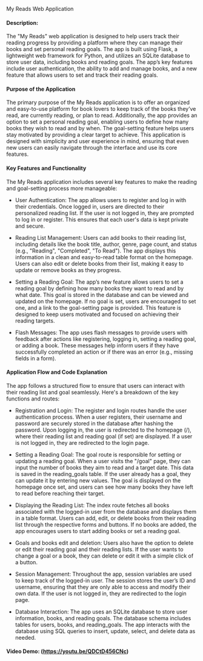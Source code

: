 My Reads Web Application
#### Description:
The "My Reads" web application is designed to help users track their reading progress by providing a platform where they can manage their books and set personal reading goals. The app is built using Flask, a lightweight web framework for Python, and utilizes an SQLite database to store user data, including books and reading goals. The app’s key features include user authentication, the ability to add and manage books, and a new feature that allows users to set and track their reading goals.

#### Purpose of the Application
The primary purpose of the My Reads application is to offer an organized and easy-to-use platform for book lovers to keep track of the books they’ve read, are currently reading, or plan to read. Additionally, the app provides an option to set a personal reading goal, enabling users to define how many books they wish to read and by when. The goal-setting feature helps users stay motivated by providing a clear target to achieve. This application is designed with simplicity and user experience in mind, ensuring that even new users can easily navigate through the interface and use its core features.

#### Key Features and Functionality
The My Reads application includes several key features to make the reading and goal-setting process more manageable:

- User Authentication: The app allows users to register and log in with their credentials. Once logged in, users are directed to their personalized reading list. If the user is not logged in, they are prompted to log in or register. This ensures that each user's data is kept private and secure.

- Reading List Management: Users can add books to their reading list, including details like the book title, author, genre, page count, and status (e.g., "Reading", "Completed", "To Read"). The app displays this information in a clean and easy-to-read table format on the homepage. Users can also edit or delete books from their list, making it easy to update or remove books as they progress.

- Setting a Reading Goal: The app’s new feature allows users to set a reading goal by defining how many books they want to read and by what date. This goal is stored in the database and can be viewed and updated on the homepage. If no goal is set, users are encouraged to set one, and a link to the goal-setting page is provided. This feature is designed to keep users motivated and focused on achieving their reading targets.

- Flash Messages: The app uses flash messages to provide users with feedback after actions like registering, logging in, setting a reading goal, or adding a book. These messages help inform users if they have successfully completed an action or if there was an error (e.g., missing fields in a form).

#### Application Flow and Code Explanation
The app follows a structured flow to ensure that users can interact with their reading list and goal seamlessly. Here's a breakdown of the key functions and routes:

- Registration and Login: The register and login routes handle the user authentication process. When a user registers, their username and password are securely stored in the database after hashing the password. Upon logging in, the user is redirected to the homepage (/), where their reading list and reading goal (if set) are displayed. If a user is not logged in, they are redirected to the login page.

- Setting a Reading Goal: The goal route is responsible for setting or updating a reading goal. When a user visits the "/goal" page, they can input the number of books they aim to read and a target date. This data is saved in the reading_goals table. If the user already has a goal, they can update it by entering new values. The goal is displayed on the homepage once set, and users can see how many books they have left to read before reaching their target.

- Displaying the Reading List: The index route fetches all books associated with the logged-in user from the database and displays them in a table format. Users can add, edit, or delete books from their reading list through the respective forms and buttons. If no books are added, the app encourages users to start adding books or set a reading goal.

- Goals and books edit and deletion: Users also have the option to delete or edit their reading goal and their reading lists. If the user wants to change a goal or a book, they can delete or edit it with a simple click of a button.

- Session Management: Throughout the app, session variables are used to keep track of the logged-in user. The session stores the user’s ID and username, ensuring that they are only able to access and modify their own data. If the user is not logged in, they are redirected to the login page.

- Database Interaction: The app uses an SQLite database to store user information, books, and reading goals. The database schema includes tables for users, books, and reading_goals. The app interacts with the database using SQL queries to insert, update, select, and delete data as needed.


#### Video Demo:  (https://youtu.be/QDCtD456CNc)
